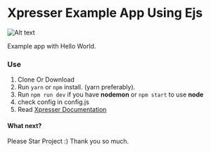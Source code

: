 # Xpresser Example App Using Ejs

![Alt text](https://cdn.jsdelivr.net/npm/xpresser/xpresser-logo-black.png "Xpresser Logo")


Example app with Hello World.

### Use
1. Clone Or Download
2. Run `yarn` or `npm` install. (yarn preferably).
3. Run `npm run dev` if you have **nodemon** or `npm start` to use **node**
4. check config in config.js
5. Read [Xpresser Documentation](https://www.npmjs.com/package/xpresser)



#### What next?
Please Star Project :)
Thank you so much.
